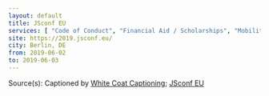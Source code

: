 ```yaml
---
layout: default
title: JSconf EU
services: [ "Code of Conduct", "Financial Aid / Scholarships", "Mobility Access", "Live Captioning", "Sign Language Interpreting", "Childcare", "Quiet/Rest Area", "Blind / Vision Access" ]
site: https://2019.jsconf.eu/
city: Berlin, DE
from: 2019-06-02
to: 2019-06-03
---
```


Source(s): Captioned by [White Coat Captioning](http://www.whitecoatcaptioning.com/); [JSconf EU](https://2019.jsconf.eu/accessibility/)
